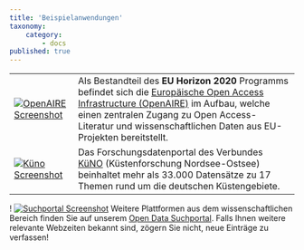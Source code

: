 ```yaml
---
title: 'Beispielanwendungen'
taxonomy:
    category:
        - docs
published: true
---
```

| | |
|----|---|
|[![OpenAIRE Screenshot](OpenAIRE.png?resize=,800)](https://www.openaire.eu/) | Als Bestandteil des **EU Horizon 2020** Programms befindet sich die [Europäische Open Access Infrastructure (OpenAIRE)](https://www.openaire.eu/) im Aufbau, welche einen zentralen Zugang zu Open Access-Literatur und wissenschaftlichen Daten aus EU-Projekten bereitstellt. |
|[![K&uuml;no Screenshot](Kueno.png?resize=,800)](https://deutsche-kuestenforschung.de/datenportal.html) | Das Forschungsdatenportal des Verbundes [KüNO](https://deutsche-kuestenforschung.de/datenportal.html) (Küstenforschung Nordsee-Ostsee) beinhaltet mehr als 33.000 Datensätze zu 17 Themen rund um die deutschen Küstengebiete.|



! [![Suchportal Screenshot](Datensuchportal.png?resize=,170&classes=float-left,padding-right)](https://portal.opengeoedu.de) Weitere Plattformen aus dem wissenschaftlichen Bereich finden Sie auf unserem [Open Data Suchportal](https://portal.opengeoedu.de). Falls Ihnen weitere relevante Webzeiten bekannt sind, zögern Sie nicht, neue Einträge zu verfassen! <br class="clear" />
<!--


Artikels traditionell durch Belege (d.h. direkte / indirekte) Zitate aus der wissenschtlichen Literatur

Das wissenschaftliche Arbeiten mit Daten

- OpenAIRE
- FAIR Prinzipien
- Reproduzierbarkeit
- Wiederverwendbarkeit
- Transparenz
- Allein reicht nicht aus
- Research Compendia
- Daten Zitieren
-->
